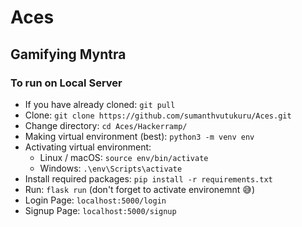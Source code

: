 # Aces

## Gamifying Myntra

### To run on Local Server
+ If you have already cloned: `git pull`
+ Clone: `git clone https://github.com/sumanthvutukuru/Aces.git`
+ Change directory: `cd Aces/Hackerramp/`
+ Making virtual environment (best): `python3 -m venv env`
+ Activating virtual environment:
  + Linux / macOS: `source env/bin/activate`
  + Windows: `.\env\Scripts\activate`
+ Install required packages: `pip install -r requirements.txt`
+ Run: `flask run` (don't forget to activate environemnt :sweat_smile:)
+ Login Page: `localhost:5000/login`
+ Signup Page: `localhost:5000/signup`
